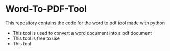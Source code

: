 # Word-To-PDF-Tool
This repository contains the code for the word to pdf tool made with python
- This tool is used to convert a word document into a pdf document
- This tool is free to use 
- This tool
